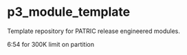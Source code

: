 # p3_module_template
Template repository for PATRIC release engineered modules.

6:54 for 300K limit on partition
